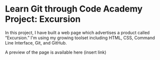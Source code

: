 
# Learn Git through Code Academy Project: Excursion
In this project, I have built a web page which advertises a product called “Excursion.” 
I'm using my growing toolset including HTML, CSS, Command Line Interface, Git, and GitHub. 

A preview of the page is available here (insert link)
